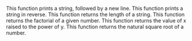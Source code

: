 This function prints a string, followed by a new line.
This function prints a string in reverse.
This function  returns the length of a string.
This function returns the factorial of a given number.
This function  returns the value of x raised to the power of y.
This function returns the natural square root of a number.

